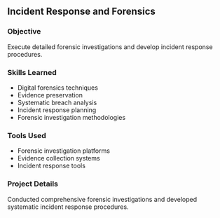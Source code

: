 ## Incident Response and Forensics

### Objective
Execute detailed forensic investigations and develop incident response procedures.

### Skills Learned
- Digital forensics techniques
- Evidence preservation
- Systematic breach analysis
- Incident response planning
- Forensic investigation methodologies

### Tools Used
- Forensic investigation platforms
- Evidence collection systems
- Incident response tools

### Project Details
Conducted comprehensive forensic investigations and developed systematic incident response procedures.
